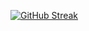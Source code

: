 [![GitHub Streak](https://github-readme-streak-stats.herokuapp.com?user=cloud303-cholden&theme=nord&hide_border=true)](https://git.io/streak-stats)
